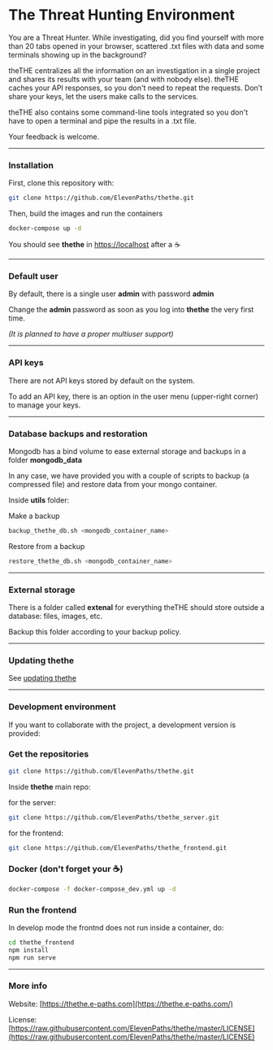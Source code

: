 # The Threat Hunting Environment

You are a Threat Hunter. While investigating, did you find yourself with more than 20 tabs opened in your browser, scattered .txt files with data and some terminals showing up in the background?

theTHE centralizes all the information on an investigation in a single project and shares its results with your team (and with nobody else). theTHE caches your API responses, so you don't need to repeat the requests. Don’t share your keys, let the users make calls to the services.

theTHE also contains some command-line tools integrated so you don't have to open a terminal and pipe the results in a .txt file.

Your feedback is welcome.

---

### Installation

First, clone this repository with:

```bash
git clone https://github.com/ElevenPaths/thethe.git
```

Then, build the images and run the containers

```bash
docker-compose up -d
```

You should see **thethe** in [https://localhost](https://localhost) after a :coffee:

---

### Default user

By default, there is a single user **admin** with password **admin**

Change the **admin** password as soon as you log into **thethe** the very first time.

_(It is planned to have a proper multiuser support)_

---

### API keys

There are not API keys stored by default on the system.

To add an API key, there is an option in the user menu (upper-right corner) to manage your keys.

---

### Database backups and restoration

Mongodb has a bind volume to ease external storage and backups in a folder **mongodb_data**

In any case, we have provided you with a couple of scripts to backup (a compressed file) and restore data from your mongo container.

Inside **utils** folder:

Make a backup

```bash
backup_thethe_db.sh <mongodb_container_name>
```

Restore from a backup

```bash
restore_thethe_db.sh <mongodb_container_name>
```

---

### External storage

There is a folder called **extenal** for everything theTHE should store outside a database: files, images, etc.

Backup this folder according to your backup policy.

---

### Updating thethe

See [updating thethe](https://github.com/ElevenPaths/thethe/wiki/How-to-update-thethe)

---

### Development environment

If you want to collaborate with the project, a development version is provided:

### Get the repositories

```bash
git clone https://github.com/ElevenPaths/thethe.git
```

Inside **thethe** main repo:

for the server:

```bash
git clone https://github.com/ElevenPaths/thethe_server.git
```

for the frontend:

```bash
git clone https://github.com/ElevenPaths/thethe_frontend.git
```

### Docker (don't forget your :coffee:)

```bash
docker-compose -f docker-compose_dev.yml up -d
```

### Run the frontend

In develop mode the frontnd does not run inside a container, do:

```bash
cd thethe_frontend
npm install
npm run serve
```

---

### More info

Website: [https://thethe.e-paths.com](https://thethe.e-paths.com/)

License: [https://raw.githubusercontent.com/ElevenPaths/thethe/master/LICENSE](https://raw.githubusercontent.com/ElevenPaths/thethe/master/LICENSE)
